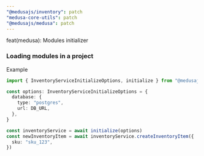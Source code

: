 ```yaml
---
"@medusajs/inventory": patch
"medusa-core-utils": patch
"@medusajs/medusa": patch
---
```


feat(medusa): Modules initializer

### Loading modules in a project

Example

``` typescript
import { InventoryServiceInitializeOptions, initialize } from "@medusajs/inventory"

const options: InventoryServiceInitializeOptions = {
  database: {
    type: "postgres",
    url: DB_URL,
  },
}

const inventoryService = await initialize(options)
const newInventoryItem = await inventoryService.createInventoryItem({
  sku: "sku_123",
})
```
